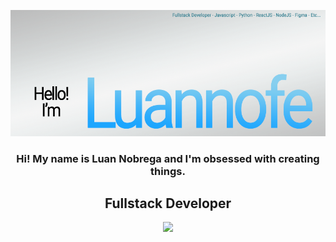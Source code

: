 <p align="center">
 <img src="BannerGithub.png" />
</p>
 <h3 align="center"> Hi! My name is Luan Nobrega  and I'm obsessed with creating things. </h2>




<h2 align="center">Fullstack Developer</h2>
<p align="center">

  <a href="https://skillicons.dev">
    <img src="https://skillicons.dev/icons?i=js,html,firebase,flask,gamemakerstudio,nodejs,react,sass,figma,py&perline=5" />
  </a>
</p>

